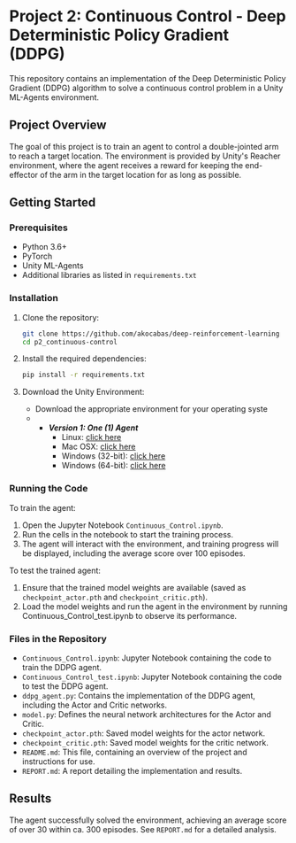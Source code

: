 [//]: # (Image References)

[image1]: https://user-images.githubusercontent.com/10624937/43851024-320ba930-9aff-11e8-8493-ee547c6af349.gif "Trained Agent"
[image2]: https://user-images.githubusercontent.com/10624937/43851646-d899bf20-9b00-11e8-858c-29b5c2c94ccc.png "Crawler"


# Project 2: Continuous Control - Deep Deterministic Policy Gradient (DDPG)

This repository contains an implementation of the Deep Deterministic Policy Gradient (DDPG) algorithm to solve a continuous control problem in a Unity ML-Agents environment.

## Project Overview

The goal of this project is to train an agent to control a double-jointed arm to reach a target location. The environment is provided by Unity's Reacher environment, where the agent receives a reward for keeping the end-effector of the arm in the target location for as long as possible.


## Getting Started

### Prerequisites

- Python 3.6+
- PyTorch
- Unity ML-Agents
- Additional libraries as listed in `requirements.txt`

### Installation

1. Clone the repository:
    ```bash
    git clone https://github.com/akocabas/deep-reinforcement-learning
    cd p2_continuous-control
    ```

2. Install the required dependencies:
    ```bash
    pip install -r requirements.txt
    ```

3. Download the Unity Environment:
    - Download the appropriate environment for your operating syste
    - - **_Version 1: One (1) Agent_**
        - Linux: [click here](https://s3-us-west-1.amazonaws.com/udacity-drlnd/P2/Reacher/one_agent/Reacher_Linux.zip)
        - Mac OSX: [click here](https://s3-us-west-1.amazonaws.com/udacity-drlnd/P2/Reacher/one_agent/Reacher.app.zip)
        - Windows (32-bit): [click here](https://s3-us-west-1.amazonaws.com/udacity-drlnd/P2/Reacher/one_agent/Reacher_Windows_x86.zip)
        - Windows (64-bit): [click here](https://s3-us-west-1.amazonaws.com/udacity-drlnd/P2/Reacher/one_agent/Reacher_Windows_x86_64.zip)

### Running the Code

To train the agent:

1. Open the Jupyter Notebook `Continuous_Control.ipynb`.
2. Run the cells in the notebook to start the training process.
3. The agent will interact with the environment, and training progress will be displayed, including the average score over 100 episodes.

To test the trained agent:

1. Ensure that the trained model weights are available (saved as `checkpoint_actor.pth` and `checkpoint_critic.pth`).
2. Load the model weights and run the agent in the environment by running Continuous_Control_test.ipynb to observe its performance.

### Files in the Repository

- `Continuous_Control.ipynb`: Jupyter Notebook containing the code to train the DDPG agent.
- `Continuous_Control_test.ipynb`: Jupyter Notebook containing the code to test the DDPG agent.
- `ddpg_agent.py`: Contains the implementation of the DDPG agent, including the Actor and Critic networks.
- `model.py`: Defines the neural network architectures for the Actor and Critic.
- `checkpoint_actor.pth`: Saved model weights for the actor network.
- `checkpoint_critic.pth`: Saved model weights for the critic network.
- `README.md`: This file, containing an overview of the project and instructions for use.
- `REPORT.md`: A report detailing the implementation and results.

## Results

The agent successfully solved the environment, achieving an average score of over 30 within ca. 300 episodes. See `REPORT.md` for a detailed analysis.
